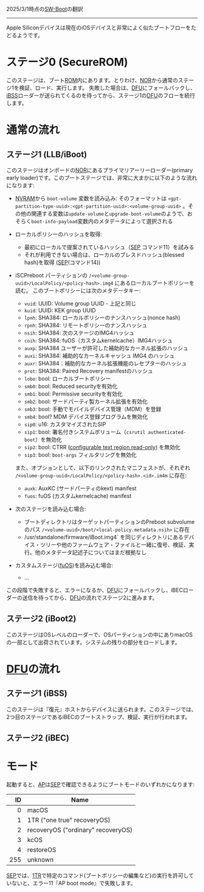 2025/3/1時点の[SW-Boot](https://github.com/AsahiLinux/docs/blob/main/docs/SW-Boot.md)の翻訳

---
Apple Siliconデバイスは現在のiOSデバイスと非常によく似たブートフローをたどるようです。

# ステージ0 (SecureROM)

このステージは、ブート[ROM](Glossary.md#R)内にあります。とりわけ、[NOR](Glossary.md#N)から通常のステージ1を検証、ロード、実行します。
失敗した場合は、[DFU](Glossary.md#D)にフォールバックし、[iBSS](Glossary.md#I)ローダーが送られてくるのを待ってから、ステージ1の[DFU](Glossary.md#D)のフローを続行します。

# 通常の流れ

## ステージ1 (LLB/iBoot)

このステージはオンボードの[NOR](Glossary.md#N)にあるプライマリアーリーローダー(primary early loader)です。このブートステージでは、非常に大まかに以下のような流れになります:

* [NVRAM](Glossary.md#N)から `boot-volume` 変数を読み込み: そのフォーマットは `<gpt-partition-type-uuid>:<gpt-partition-uuid>:<volume-group-uuid>` 。その他の関連する変数は`update-volume`と`upgrade-boot-volume`のようで、おそらく`boot-info-payload`変数内のメタデータによって選択される
* ローカルポリシーのハッシュを取得:
  - 最初にローカルで提案されているハッシュ（[SEP](Glossary.md#S) コマンド11）を試みる
  - それが利用できない場合は、ローカルのブレスドハッシュ(blessed hash)を取得 ([SEP](Glossary.md#S)(コマンド14))
* iSCPreboot パーティションの `/<volume-group-uuid>/LocalPolicy/<policy-hash>.img4` にあるローカルブートポリシーを読む。
このブートポリシーには次のメタデータキー:
  - `vuid`: UUID: Volume group UUID - 上記と同じ
  - `kuid`: UUID: KEK group UUID
  - `lpnh`: SHA384: ローカルポリシーのナンスハッシュ(nonce hash)
  - `rpnh`: SHA384: リモートポリシーのナンスハッシュ
  - `nsih`: SHA384: 次のステージのIMG4ハッシュ
  - `coih`: SHA384: fuOS（カスタムkernelcache）IMG4ハッシュ
  - `auxp`: SHA384 ユーザーが許可した補助的なカーネル拡張のハッシュ
  - `auxi`: SHA384: 補助的なカーネルキャッシュ IMG4 のハッシュ
  - `auxr`: SHA384：補助的なカーネル拡張機能のレセプターのハッシュ
  - `prot`: SHA384: Paired Recovery manifestのハッシュ
  - `lobo`: bool: ローカルブートポリシー
  - `smb0`: bool: Reduced securityを有効化
  - `smb1`: bool: Permissive securityを有効化
  - `smb2`: bool: サードパーティ製カーネル拡張を有効化
  - `smb3`: bool: 手動でモバイルデバイス管理（MDM）を登録
  - `smb4`: bool? MDM デバイス登録プログラムを無効化
  - `sip0`: u16: カスタマイズされたSIP
  - `sip1`: bool: 署名付きシステムボリューム（`csrutil authenticated-boot`）を無効化
  - `sip2`: bool: CTRR ([configurable text region read-only](https://keith.github.io/xcode-man-pages/bputil.1.html)) を無効化
  - `sip3`: bool: `boot-args` フィルタリングを無効化

  また、オプションとして、以下のリンクされたマニフェストが、それぞれ `/<volume-group-uuid>/LocalPolicy/<policy-hash>.<id>.im4m` に存在:
  - `auxk`: AuxKC (サードパーティのkext) manifest
  - `fuos`: fuOS (カスタムkernelcache) manifest

* 次のステージを読み込む場合:

  - ブートディレクトリはターゲットパーティションのPreboot subvolumeのパス `/<volume-uuid>/boot/<local-policy.metadata.nsih>` に存在
  - <boot-dir>/usr/standalone/firmware/iBoot.img4` を同じディレクトリにあるデバイス・ツリーや他のファームウェア・ファイルと一緒に復号、検証、実行。他のメタデータ記述子についてはまだ根拠なし

* カスタムステージ([fuOS](Glossary.mdF))を読み込む場合:

  - ...

この段階で失敗すると、エラーになるか、[DFU](Glossary.md#D)にフォールバックし、iBECローダーの送信を待ってから、[DFU](Glossary.md#D)の流れでステージ2に進みます。

## ステージ2 (iBoot2)

このステージはOSレベルのローダーで、OSパーティションの中にありmacOSの一部として出荷されています。システムの残りの部分をロードします。

# [DFU](Glossary#D)の流れ

## ステージ1 (iBSS)

このステージは『復元』ホストからデバイスに送られます。このステージでは、2つ目のステージであるiBECのブートストラップ、検証、実行が行われます。

## ステージ2 (iBEC)

# モード

起動すると、[AP](Glossary.md#A)は[SEP](Glossary.md#S)で確認できるようにブートモードのいずれかになります:

|  ID | Name                                      |
|----:|-------------------------------------------|
|   0 | macOS                                     |
|   1 | 1TR ("one true" recoveryOS)        |
|   2 | recoveryOS ("ordinary" recoveryOS) |
|   3 | kcOS                                      |
|   4 | restoreOS                                 |
| 255 | unknown                                   |

[SEP](Glossary.md#S)では、[1TR](Glossary.md#1)で特定のコマンド(ブートポリシーの編集など)の実行を許可していないと、エラー11『AP boot mode』で失敗します。
